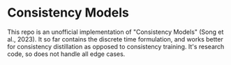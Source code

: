 # Consistency Models

This repo is an unofficial implementation of "Consistency Models" (Song et al., 2023). It so far contains the discrete time formulation, and works better for consistency distillation as opposed to consistency training. 
It's research code, so does not handle all edge cases.

